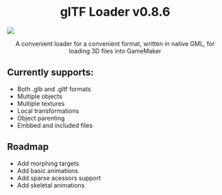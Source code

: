 <h1 align="center">glTF Loader v0.8.6</h1>

<p align="center"><img src="https://upload.wikimedia.org/wikipedia/commons/thumb/e/e1/GlTF_logo.svg/512px-GlTF_logo.svg.png" style="display:block; margin:auto;"></p>

<p align="center">A convenient loader for a convenient format, written in native GML, for loading 3D files into GameMaker</p>


## Currently supports:
* Both .glb and .gltf formats
* Multiple objects
* Multiple textures
* Local transformations
* Object parenting
* Embbed and included files

## Roadmap
* Add morphing targets
* Add basic animations
* Add sparse acessors support
* Add skeletal animations
